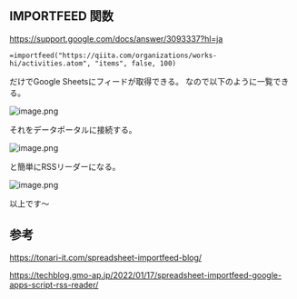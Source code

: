 ## IMPORTFEED 関数

https://support.google.com/docs/answer/3093337?hl=ja

`=importfeed("https://qiita.com/organizations/works-hi/activities.atom", "items", false, 100)` 

だけでGoogle Sheetsにフィードが取得できる。
なので以下のように一覧できる。

![image.png](https://qiita-image-store.s3.ap-northeast-1.amazonaws.com/0/93824/2ddb882a-83cb-8258-abd3-cc221639ed17.png)

それをデータポータルに接続する。

![image.png](https://qiita-image-store.s3.ap-northeast-1.amazonaws.com/0/93824/16abfbfd-c361-cda9-bd00-d6421b18c1f7.png)

と簡単にRSSリーダーになる。

![image.png](https://qiita-image-store.s3.ap-northeast-1.amazonaws.com/0/93824/9fd32e78-9dbb-eb35-7a8e-81fd5f71463d.png)

以上です〜

## 参考

https://tonari-it.com/spreadsheet-importfeed-blog/

https://techblog.gmo-ap.jp/2022/01/17/spreadsheet-importfeed-google-apps-script-rss-reader/
